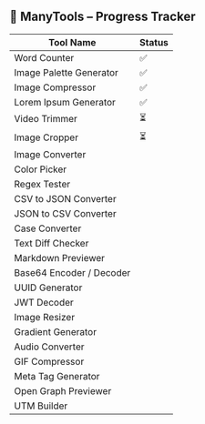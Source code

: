 ## 🧰 ManyTools – Progress Tracker

| Tool Name                | Status |
| ------------------------ | ------ |
| Word Counter             | ✅     |
| Image Palette Generator  | ✅     |
| Image Compressor         | ✅     |
| Lorem Ipsum Generator    | ✅     |
| Video Trimmer            | ⏳     |
| Image Cropper            | ⏳     |
| Image Converter          |        |
| Color Picker             |        |
| Regex Tester             |        |
| CSV to JSON Converter    |        |
| JSON to CSV Converter    |        |
| Case Converter           |        |
| Text Diff Checker        |        |
| Markdown Previewer       |        |
| Base64 Encoder / Decoder |        |
| UUID Generator           |        |
| JWT Decoder              |        |
| Image Resizer            |        |
| Gradient Generator       |        |
| Audio Converter          |        |
| GIF Compressor           |        |
| Meta Tag Generator       |        |
| Open Graph Previewer     |        |
| UTM Builder              |        |

